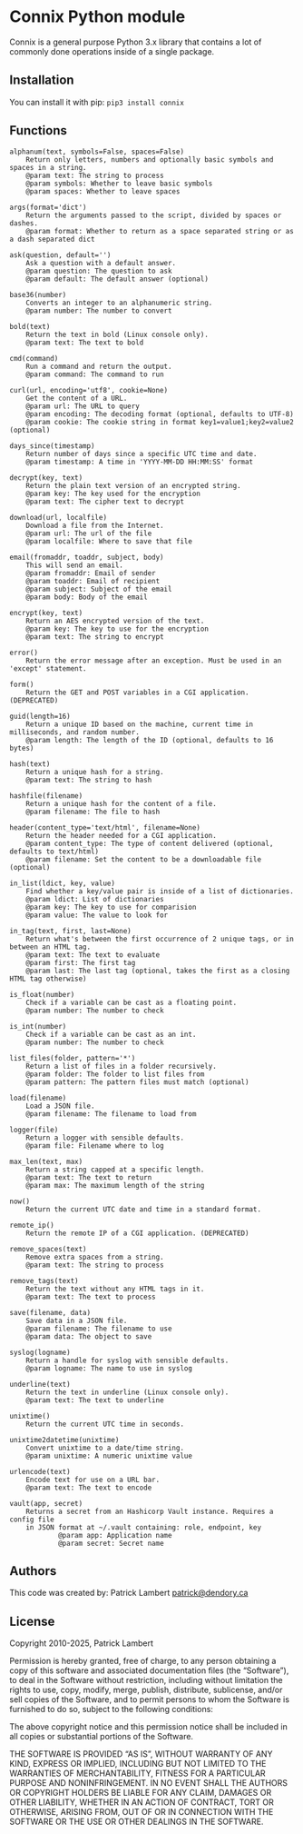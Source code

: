 # Connix Python module

Connix is a general purpose Python 3.x library that contains a lot of commonly done operations inside of a single package.

## Installation

You can install it with pip: `pip3 install connix`


## Functions

    alphanum(text, symbols=False, spaces=False)
        Return only letters, numbers and optionally basic symbols and spaces in a string.
        @param text: The string to process
        @param symbols: Whether to leave basic symbols
        @param spaces: Whether to leave spaces

    args(format='dict')
        Return the arguments passed to the script, divided by spaces or dashes.
        @param format: Whether to return as a space separated string or as a dash separated dict

    ask(question, default='')
        Ask a question with a default answer.
        @param question: The question to ask
        @param default: The default answer (optional)

    base36(number)
        Converts an integer to an alphanumeric string.
        @param number: The number to convert

    bold(text)
        Return the text in bold (Linux console only).
        @param text: The text to bold

    cmd(command)
        Run a command and return the output.
        @param command: The command to run

    curl(url, encoding='utf8', cookie=None)
        Get the content of a URL.
        @param url: The URL to query
        @param encoding: The decoding format (optional, defaults to UTF-8)
        @param cookie: The cookie string in format key1=value1;key2=value2 (optional)

    days_since(timestamp)
        Return number of days since a specific UTC time and date.
        @param timestamp: A time in 'YYYY-MM-DD HH:MM:SS' format

    decrypt(key, text)
        Return the plain text version of an encrypted string.
        @param key: The key used for the encryption
        @param text: The cipher text to decrypt

    download(url, localfile)
        Download a file from the Internet.
        @param url: The url of the file
        @param localfile: Where to save that file

    email(fromaddr, toaddr, subject, body)
        This will send an email.
        @param fromaddr: Email of sender
        @param toaddr: Email of recipient
        @param subject: Subject of the email
        @param body: Body of the email

    encrypt(key, text)
        Return an AES encrypted version of the text.
        @param key: The key to use for the encryption
        @param text: The string to encrypt

    error()
        Return the error message after an exception. Must be used in an 'except' statement.

    form()
        Return the GET and POST variables in a CGI application. (DEPRECATED)

    guid(length=16)
        Return a unique ID based on the machine, current time in milliseconds, and random number.
        @param length: The length of the ID (optional, defaults to 16 bytes)

    hash(text)
        Return a unique hash for a string.
        @param text: The string to hash

    hashfile(filename)
        Return a unique hash for the content of a file.
        @param filename: The file to hash

    header(content_type='text/html', filename=None)
        Return the header needed for a CGI application.
        @param content_type: The type of content delivered (optional, defaults to text/html)
        @param filename: Set the content to be a downloadable file (optional)

    in_list(ldict, key, value)
        Find whether a key/value pair is inside of a list of dictionaries.
        @param ldict: List of dictionaries
        @param key: The key to use for comparision
        @param value: The value to look for

    in_tag(text, first, last=None)
        Return what's between the first occurrence of 2 unique tags, or in between an HTML tag.
        @param text: The text to evaluate
        @param first: The first tag
        @param last: The last tag (optional, takes the first as a closing HTML tag otherwise)

    is_float(number)
        Check if a variable can be cast as a floating point.
        @param number: The number to check

    is_int(number)
        Check if a variable can be cast as an int.
        @param number: The number to check

    list_files(folder, pattern='*')
        Return a list of files in a folder recursively.
        @param folder: The folder to list files from
        @param pattern: The pattern files must match (optional)

    load(filename)
        Load a JSON file.
        @param filename: The filename to load from

    logger(file)
        Return a logger with sensible defaults.
        @param file: Filename where to log

    max_len(text, max)
        Return a string capped at a specific length.
        @param text: The text to return
        @param max: The maximum length of the string

    now()
        Return the current UTC date and time in a standard format.

    remote_ip()
        Return the remote IP of a CGI application. (DEPRECATED)

    remove_spaces(text)
        Remove extra spaces from a string.
        @param text: The string to process

    remove_tags(text)
        Return the text without any HTML tags in it.
        @param text: The text to process

    save(filename, data)
        Save data in a JSON file.
        @param filename: The filename to use
        @param data: The object to save

    syslog(logname)
        Return a handle for syslog with sensible defaults.
        @param logname: The name to use in syslog

    underline(text)
        Return the text in underline (Linux console only).
        @param text: The text to underline

    unixtime()
        Return the current UTC time in seconds.

    unixtime2datetime(unixtime)
        Convert unixtime to a date/time string.
        @param unixtime: A numeric unixtime value

    urlencode(text)
        Encode text for use on a URL bar.
        @param text: The text to encode

    vault(app, secret)
        Returns a secret from an Hashicorp Vault instance. Requires a config file
        in JSON format at ~/.vault containing: role, endpoint, key
                @param app: Application name
                @param secret: Secret name

## Authors

This code was created by: Patrick Lambert <patrick@dendory.ca>


## License

Copyright 2010-2025, Patrick Lambert

Permission is hereby granted, free of charge, to any person obtaining a copy of this software and associated documentation files (the “Software”), to deal in the Software without restriction, including without limitation the rights to use, copy, modify, merge, publish, distribute, sublicense, and/or sell copies of the Software, and to permit persons to whom the Software is furnished to do so, subject to the following conditions:

The above copyright notice and this permission notice shall be included in all copies or substantial portions of the Software.

THE SOFTWARE IS PROVIDED “AS IS”, WITHOUT WARRANTY OF ANY KIND, EXPRESS OR IMPLIED, INCLUDING BUT NOT LIMITED TO THE WARRANTIES OF MERCHANTABILITY, FITNESS FOR A PARTICULAR PURPOSE AND NONINFRINGEMENT. IN NO EVENT SHALL THE AUTHORS OR COPYRIGHT HOLDERS BE LIABLE FOR ANY CLAIM, DAMAGES OR OTHER LIABILITY, WHETHER IN AN ACTION OF CONTRACT, TORT OR OTHERWISE, ARISING FROM, OUT OF OR IN CONNECTION WITH THE SOFTWARE OR THE USE OR OTHER DEALINGS IN THE SOFTWARE.

